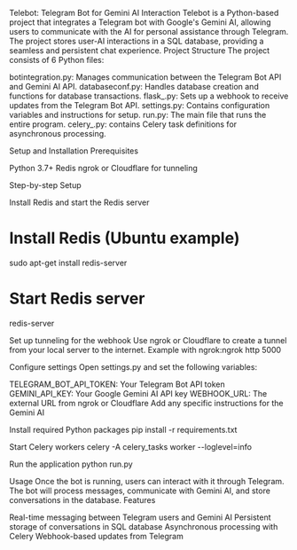 Telebot: Telegram Bot for Gemini AI Interaction
Telebot is a Python-based project that integrates a Telegram bot with Google's Gemini AI, allowing users to communicate with the AI for personal assistance through Telegram. The project stores user-AI interactions in a SQL database, providing a seamless and persistent chat experience.
Project Structure
The project consists of 6 Python files:

botintegration.py: Manages communication between the Telegram Bot API and Gemini AI API.
databaseconf.py: Handles database creation and functions for database transactions.
flask_.py: Sets up a webhook to receive updates from the Telegram Bot API.
settings.py: Contains configuration variables and instructions for setup.
run.py: The main file that runs the entire program.
celery_.py:  contains Celery task definitions for asynchronous processing.

Setup and Installation
Prerequisites

Python 3.7+
Redis
ngrok or Cloudflare for tunneling

Step-by-step Setup

Install Redis and start the Redis server
# Install Redis (Ubuntu example)
sudo apt-get install redis-server

# Start Redis server
redis-server

Set up tunneling for the webhook
Use ngrok or Cloudflare to create a tunnel from your local server to the internet.
Example with ngrok:ngrok http 5000

Configure settings
Open settings.py and set the following variables:

TELEGRAM_BOT_API_TOKEN: Your Telegram Bot API token
GEMINI_API_KEY: Your Google Gemini AI API key
WEBHOOK_URL: The external URL from ngrok or Cloudflare
Add any specific instructions for the Gemini AI


Install required Python packages
pip install -r requirements.txt

Start Celery workers
celery -A celery_tasks worker --loglevel=info

Run the application
python run.py


Usage
Once the bot is running, users can interact with it through Telegram. The bot will process messages, communicate with Gemini AI, and store conversations in the database.
Features

Real-time messaging between Telegram users and Gemini AI
Persistent storage of conversations in SQL database
Asynchronous processing with Celery
Webhook-based updates from Telegram
